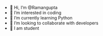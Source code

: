 - 👋 Hi, I’m @Ramangupta
- 👀 I’m interested in coding
- 🌱 I’m currently learning Python
- 💞️ I’m looking to collaborate with developers
- 👐 I am student

<!---
Hii i am Raman gupta i am studying in class 10 😊
--->
